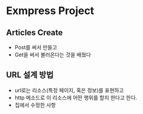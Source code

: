 # Exmpress Project

## Articles Create
- Post를 써서 만들고
- Get을 써서 불러온다는 것을 배웠다

## URL 설계 방법
- url로는 리소스(특정 페이지, 혹은 정보)를 표현하고
- http 메소드로 이 리소스에 어떤 행위를 할지 한다고 한다.
- 집에서 수정한 사항

